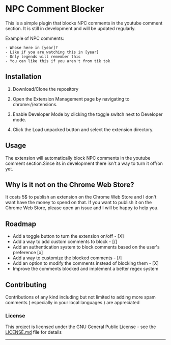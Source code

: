 # NPC Comment Blocker

This is a simple plugin that blocks NPC comments in the youtube comment section. It is still in development and will be updated regularly.

Example of NPC comments:

```
- Whose here in [year]?
- Like if you are watching this in [year]
- Only legends will remember this
- You can like this if you aren't from tik tok
```

## Installation

1. Download/Clone the repository

2. Open the Extension Management page by navigating to chrome://extensions.

3. Enable Developer Mode by clicking the toggle switch next to Developer mode.

4. Click the Load unpacked button and select the extension directory.

## Usage

The extension will automatically block NPC comments in the youtube comment section.Since its in development there isn't a way to turn it off/on yet.

## Why is it not on the Chrome Web Store?

It costs 5$ to publish an extension on the Chrome Web Store and I don't want have the money to spend on that. If you want to publish it on the Chrome Web Store, please open an issue and I will be happy to help you.

## Roadmap

- Add a toggle button to turn the extension on/off - [X]
- Add a way to add custom comments to block - [/]
- Add an authentication system to block comments based on the user's preference [x]
- Add a way to customize the blocked comments - [/]
- Add an option to modify the comments instead of blocking them - [X]
- Improve the comments blocked and implement a better regex system

## Contributing
Contributions of any kind including but not limited to adding more spam comments ( especially in your local languages ) are 
appreciated

### License

This project is licensed under the GNU General Public License - see the [LICENSE.md](LICENSE) file for details

---
